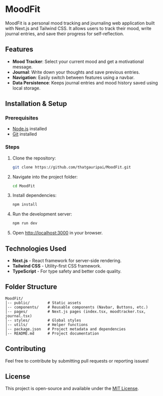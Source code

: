 # MoodFit
MoodFit is a personal mood tracking and journaling web application built with Next.js and Tailwind CSS. It allows users to track their mood, write journal entries, and save their progress for self-reflection.

## Features

- **Mood Tracker**: Select your current mood and get a motivational message.
- **Journal**: Write down your thoughts and save previous entries.
- **Navigation**: Easily switch between features using a navbar.
- **Data Persistence**: Keeps journal entries and mood history saved using local storage.

## Installation & Setup

### Prerequisites
- [Node.js](https://nodejs.org/) installed
- [Git](https://git-scm.com/) installed

### Steps
1. Clone the repository:
   ```sh
   git clone https://github.com/thatgauripai/MoodFit.git
   ```
2. Navigate into the project folder:
   ```sh
   cd MoodFit
   ```
3. Install dependencies:
   ```sh
   npm install
   ```
4. Run the development server:
   ```sh
   npm run dev
   ```
5. Open [http://localhost:3000](http://localhost:3000) in your browser.

## Technologies Used

- **Next.js** - React framework for server-side rendering.
- **Tailwind CSS** - Utility-first CSS framework.
- **TypeScript** - For type safety and better code quality.

## Folder Structure
```
MoodFit/
│-- public/        # Static assets
│-- components/    # Reusable components (Navbar, Buttons, etc.)
│-- pages/         # Next.js pages (index.tsx, moodtracker.tsx, journal.tsx)
│-- styles/        # Global styles
│-- utils/         # Helper functions
│-- package.json   # Project metadata and dependencies
│-- README.md      # Project documentation
```

## Contributing
Feel free to contribute by submitting pull requests or reporting issues!

## License
This project is open-source and available under the [MIT License](LICENSE).

